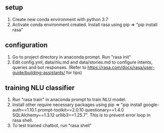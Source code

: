 ## setup
1. Create new conda environment with python 3.7
2. Activate conda environment created. Install rasa using pip => "pip install rasa"


## configuration
1. Go to project directory in anaconda prompt. Run "rasa init"
2. Edit config.yml, data/nlu.md and data/stories.md to configure intents, queries and bot responses. (Refer to https://rasa.com/docs/rasa/user-guide/building-assistants/ for tips) 

## training NLU classifier
1. Run "rasa train" in anaconda prompt to train NLU model.
2. Install other require necessary packages using pip => "pip install google-auth==1.10.1 prompt-toolkit==2.0.10 questionary==1.4.0 SQLAlchemy==1.3.12 urllib3==1.25.7". This is to prevent error loop in rasa shell.
3. To test trained chatbot, run "rasa shell"